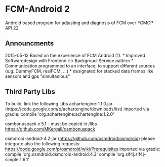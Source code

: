 FCM-Android 2
=============

Android based program for adjusting and diagnosis of FCM over FCMCP
API 22

<h2>Announcments</h2>
2015-05-13
Based on the experience of FCM Android (1).
* Improved Softwaredesign with Frontend <-> Backgroud-Service pattern
* Communication programmed to an interface, to support different sources (e.g. DummyFCM, realFCM, ...)
* designated for stacked data frames like sensors and gps "simultanious"

<h2>Third Party Libs</h2>
To build, link the following Libs
achartengine-1.1.0.jar
(https://code.google.com/p/achartengine/downloads/list)
imported via gradle:
    compile 'org.achartengine:achartengine:1.2.0'

osmbonuspack v 5.1 - must be copied in /libs
https://github.com/MKergall/osmbonuspack

osmdroid-android-4.2.jar
(https://github.com/osmdroid/osmdroid)
please integrate also the following requests:
https://code.google.com/p/osmdroid/wiki/Prerequisites
imported via gradle:
    compile 'org.osmdroid:osmdroid-android:4.3'
    compile 'org.slf4j:slf4j-simple:1.6.1'